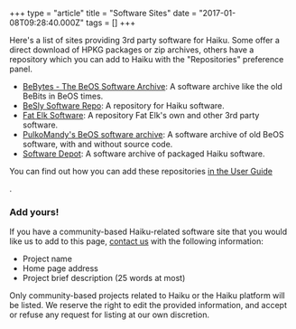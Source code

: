 +++
type = "article"
title = "Software Sites"
date = "2017-01-08T09:28:40.000Z"
tags = []
+++

<p>Here's a list of sites providing 3rd party software for Haiku. Some offer a direct download of HPKG packages or zip archives, others have a repository which you can add to Haiku with the "Repositories" preference panel.</p>

<ul>
<li><a href="https://www.be.wildman-productions.org/">BeBytes - The BeOS Software Archive</a>: A software archive like the old BeBits in BeOS times.</li>
<li><a href="https://www.software.besly.de/">BeSly Software Repo</a>: A repository for Haiku software.</li>
<li><a href="https://fatelk.com/">Fat Elk Software</a>: A repository Fat Elk's own and other 3rd party software.</li>
<li><a href="https://pulkomandy.tk/~beosarchive/about.html">PulkoMandy's BeOS software archive</a>: A software archive of old BeOS software, with and without source code.</li>
<li><a href="http://softwaredepot.altervista.org/">Software Depot</a>: A software archive of packaged Haiku software.</li>
</ul>

<p>You can find out how you can add these repositories <a href="/docs/userguide/en/preferences/repositories.html" target="_blank">in the User Guide</a></p>.

<h3>Add yours!</h3>

<p>If you have a community-based Haiku-related software site that you would like us to add to this page, <a href="/contact" title="Contact Haiku">contact us</a> with the following information:</p>

<ul>
 <li>Project name</li>
 <li>Home page address</li>
 <li>Project brief description (25 words at most)</li>
</ul>

<div class="alert alert-info">Only community-based projects related to Haiku or the Haiku platform will be listed. We reserve the right to edit the provided information, and accept or refuse any request for listing at our own discretion.</div>
